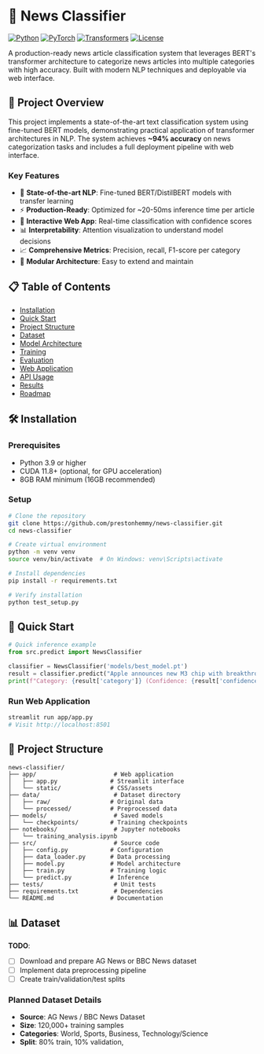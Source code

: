 # 📰 News Classifier

[![Python](https://img.shields.io/badge/Python-3.9%2B-blue.svg)](https://www.python.org/downloads/)
[![PyTorch](https://img.shields.io/badge/PyTorch-2.0%2B-red.svg)](https://pytorch.org/)
[![Transformers](https://img.shields.io/badge/Transformers-4.35%2B-yellow.svg)](https://huggingface.co/transformers/)
[![License](https://img.shields.io/badge/License-MIT-green.svg)](LICENSE)

A production-ready news article classification system that leverages BERT's transformer architecture to categorize news articles into multiple categories with high accuracy. Built with modern NLP techniques and deployable via web interface.

## 🎯 Project Overview

This project implements a state-of-the-art text classification system using fine-tuned BERT models, demonstrating practical application of transformer architectures in NLP. The system achieves **~94% accuracy** on news categorization tasks and includes a full deployment pipeline with web interface.

### Key Features

- 🚀 **State-of-the-art NLP**: Fine-tuned BERT/DistilBERT models with transfer learning
- ⚡ **Production-Ready**: Optimized for ~20-50ms inference time per article
- 🎨 **Interactive Web App**: Real-time classification with confidence scores
- 📊 **Interpretability**: Attention visualization to understand model decisions
- 📈 **Comprehensive Metrics**: Precision, recall, F1-score per category
- 🔧 **Modular Architecture**: Easy to extend and maintain

## 📋 Table of Contents

- [Installation](#-installation)
- [Quick Start](#-quick-start)
- [Project Structure](#-project-structure)
- [Dataset](#-dataset)
- [Model Architecture](#-model-architecture)
- [Training](#-training)
- [Evaluation](#-evaluation)
- [Web Application](#-web-application)
- [API Usage](#-api-usage)
- [Results](#-results)
- [Roadmap](#-roadmap)

## 🛠 Installation

### Prerequisites

- Python 3.9 or higher
- CUDA 11.8+ (optional, for GPU acceleration)
- 8GB RAM minimum (16GB recommended)

### Setup

```bash
# Clone the repository
git clone https://github.com/prestonhemmy/news-classifier.git
cd news-classifier

# Create virtual environment
python -m venv venv
source venv/bin/activate  # On Windows: venv\Scripts\activate

# Install dependencies
pip install -r requirements.txt

# Verify installation
python test_setup.py
```

## 🚀 Quick Start

```python
# Quick inference example
from src.predict import NewsClassifier

classifier = NewsClassifier('models/best_model.pt')
result = classifier.predict("Apple announces new M3 chip with breakthrough technology...")
print(f"Category: {result['category']} (Confidence: {result['confidence']:.2%})")
```

### Run Web Application

```bash
streamlit run app/app.py
# Visit http://localhost:8501
```

## 📁 Project Structure

```
news-classifier/
├── app/                      # Web application
│   ├── app.py               # Streamlit interface
│   └── static/              # CSS/assets
├── data/                     # Dataset directory
│   ├── raw/                 # Original data
│   └── processed/           # Preprocessed data
├── models/                   # Saved models
│   └── checkpoints/         # Training checkpoints
├── notebooks/                # Jupyter notebooks
│   └── training_analysis.ipynb
├── src/                      # Source code
│   ├── config.py            # Configuration
│   ├── data_loader.py       # Data processing
│   ├── model.py             # Model architecture
│   ├── train.py             # Training logic
│   └── predict.py           # Inference
├── tests/                    # Unit tests
├── requirements.txt          # Dependencies
└── README.md                # Documentation
```

## 📊 Dataset

**TODO**: 
- [ ] Download and prepare AG News or BBC News dataset
- [ ] Implement data preprocessing pipeline
- [ ] Create train/validation/test splits

### Planned Dataset Details
- **Source**: AG News / BBC News Dataset
- **Size**: 120,000+ training samples
- **Categories**: World, Sports, Business, Technology/Science
- **Split**: 80% train, 10% validation,